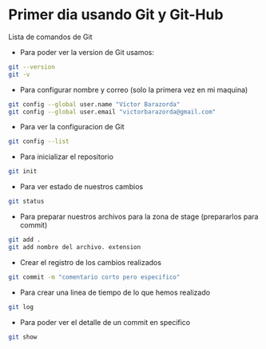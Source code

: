 # Primer dia usando Git y Git-Hub
Lista de comandos de Git
* Para poder ver la version de Git usamos:
```bash
git --version
git -v
```
* Para configurar nombre y correo (solo la primera vez en mi maquina)
```bash
git config --global user.name "Víctor Barazorda"
git config --global user.email "victorbarazorda@gmail.com"
```
* Para ver la configuracion de Git
```bash
git config --list
```
* Para inicializar el repositorio
```bash
git init
```
* Para ver estado de nuestros cambios
```bash
git status
```
* Para preparar nuestros archivos para la zona de stage (prepararlos para commit)
```bash
git add . 
git add nombre del archivo. extension
```
* Crear el registro de los cambios realizados
```bash
git commit -m "comentario corto pero especifico"
```
* Para crear una linea de tiempo de lo que hemos realizado
```bash
git log
```
* Para poder ver el detalle de un commit en specifico
```bash
git show
```

